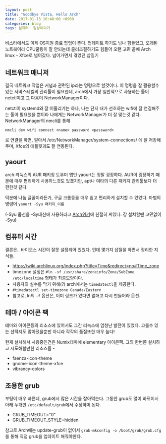 ```yaml
---
layout: post
title: "Goodbye Vista, Hello Arch"
date: 2017-01-13 10:48:00 +0900
categories: blog
tags: 컴퓨터  일상이야기
---
```


비스타에서도 이제 OS지원 종료 팝업이 뜬다. 업데이트 하기도 넘나 힘들었고, 오래된 노트북이라 CPU쿨링이 잘 안되는데 쿨러조절하기도 힘들어 오랜 고민 끝에 Arch linux - Xfce로 넘어갔다. 넘어가면서 겪었던 삽질기

네트워크 매니저
------------

결국 네트워크 작업은 커널과 관련된 ip라는 명령으로 할것이다. 이 명령을 잘 활용할수 있는 서비스레벨의 관리툴이 필요한데, arch에서 가장 일반적으로 사용하는 툴이 netctl이고 그 다음이 NetworkManager이다.

netctl이 systemd와 잘 어울리기는 하나, 나는 단지 내가 선호하는 wifi에 잘 연결해주는 툴이 필요했을 뿐이라 나에게는 NetworkManager가 더 잘 맞는것 같다. NetworkManager의 nmcli를 통해

`nmcli dev wifi connect <name> password <password>`

로 연결을 하면, 알아서 /etc/NetworkManager/system-connections/ 에 잘 저장해주며, Xfce의 애플릿과도 잘 연동된다.

yaourt
-------

arch 리눅스의 AUR 패키징 도우미 앱인 yaourt는 정말 굉장하다. AUR이 굉장하기 때문에 매우 편리하게 사용하느것도 있겠지만, apt나 여타의 다른 패키지 관리툴보다 더 편한것 같다.

덕분에 나눔 글꼴이라든가, 구글 크롬등을 매우 쉽고 편리하게 설치할 수 있었다. 마법의 명령어 `yaourt -Syu 패키지_이름`

(-Syu 옵션을 -Sy대신에 사용하라고 [Arch위키](https://wiki.archlinux.org/index.php/Pacman)에 친절히 써있다. 걍 설치할땐 고민없이 -Syu)

컴퓨터 시간
---------

결론은.. 바이오스 시간이 잘못 설정되어 있었다. 인데 몇가지 삽질을 하면서 정리한 지식들.

 * https://wiki.archlinux.org/index.php?title=Time&redirect=no#Time_zone
 * timezone 설정은 `#ln -sf /usr/share/zoneinfo/Zone/SubZone /etc/localtime` 형태가 최종모양이다.
 * 사용자의 실수를 막기 위해(?) arch에서는 `timedatectl`을 제공한다.
 * `#timedatectl set-timezone Canada/Eastern`
 * 참고로, ln의 `-f` 옵션은, 이미 링크가 있다면 없애고 다시 만들어라 옵션.


테마 / 아이콘 팩
-------------

테마와 아이콘등의 리소스에 있어서도 그간 리눅스에 엄청난 발전이 있었다. 고를수 있는 선택지도 많아졌을뿐만 아니라 각각의 품질또한 매우 높다!

현재 설치해서 사용중인건은 Numix테마에 elementary 아이콘팩. 그외 한번쯤 설치하고 시도해볼만한 리소스들 -

 * faenza-icon-theme
 * gnome-icon-theme-xfce
 * vibrancy-colors

조용한 grub
----------

부팅이 매우 빠른데, grub에서 많은 시간을 잡아먹는다. 그동안 grub도 많이 바뀌어서 아래 두개만 `/etc/default/grub`에서 수정하며 된다.

 * GRUB_TIMEOUT="0"
 * GRUB_TIMEOUT_STYLE=hidden

참고로 Arch에는 update-grub이 없어서 `grub-mkconfig -o /boot/grub/grub.cfg`를 통해 직접 grub을 업데이트 해줘야한다.


